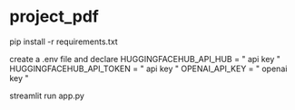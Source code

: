 # project_pdf

pip install -r requirements.txt

create a .env file and declare HUGGINGFACEHUB_API_HUB = " api key "
                               HUGGINGFACEHUB_API_TOKEN = " api key "
                               OPENAI_API_KEY = " openai key "

streamlit run app.py

